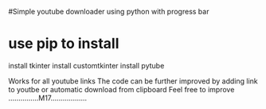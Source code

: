  #Simple youtube downloader using python
  with progress bar 

# use pip to install
  install tkinter
  install customtkinter
  install pytube 

  Works for all youtube links
  The code can be further improved by adding link to youtbe or automatic download from clipboard
  Feel free to improve
  ...............M17..................

